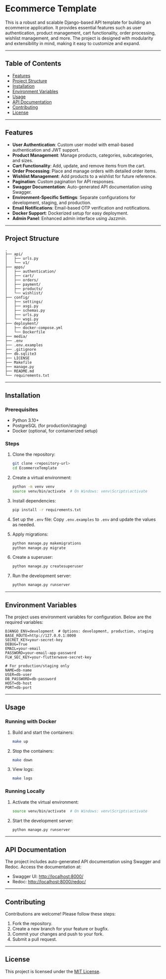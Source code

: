 # Ecommerce Template

This is a robust and scalable Django-based API template for building an ecommerce application. It provides essential features such as user authentication, product management, cart functionality, order processing, wishlist management, and more. The project is designed with modularity and extensibility in mind, making it easy to customize and expand.

---

## Table of Contents

- [Features](#features)
- [Project Structure](#project-structure)
- [Installation](#installation)
- [Environment Variables](#environment-variables)
- [Usage](#usage)
- [API Documentation](#api-documentation)
- [Contributing](#contributing)
- [License](#license)

---

## Features

- **User Authentication**: Custom user model with email-based authentication and JWT support.
- **Product Management**: Manage products, categories, subcategories, and sizes.
- **Cart Functionality**: Add, update, and remove items from the cart.
- **Order Processing**: Place and manage orders with detailed order items.
- **Wishlist Management**: Add products to a wishlist for future reference.
- **Pagination**: Custom pagination for API responses.
- **Swagger Documentation**: Auto-generated API documentation using Swagger.
- **Environment-Specific Settings**: Separate configurations for development, staging, and production.
- **Email Notifications**: Email-based OTP verification and notifications.
- **Docker Support**: Dockerized setup for easy deployment.
- **Admin Panel**: Enhanced admin interface using Jazzmin.

---

## Project Structure

```
.
├── api/
│   ├── urls.py
│   └── v1/
├── apps/
│   ├── authentication/
│   ├── cart/
│   ├── orders/
│   ├── payment/
│   ├── products/
│   └── wishlist/
├── config/
│   ├── settings/
│   ├── asgi.py
│   ├── schemas.py
│   ├── urls.py
│   └── wsgi.py
├── deployment/
│   ├── docker-compose.yml
│   └── Dockerfile
├── media/
├── .env
├── .env.examples
├── .gitignore
├── db.sqlite3
├── LICENSE
├── Makefile
├── manage.py
├── README.md
└── requirements.txt
```

---

## Installation

### Prerequisites

- Python 3.10+
- PostgreSQL (for production/staging)
- Docker (optional, for containerized setup)

### Steps

1. Clone the repository:
   ```bash
   git clone <repository-url>
   cd EcommerceTemplate
   ```

2. Create a virtual environment:
   ```bash
   python -m venv venv
   source venv/bin/activate  # On Windows: venv\Scripts\activate
   ```

3. Install dependencies:
   ```bash
   pip install -r requirements.txt
   ```

4. Set up the `.env` file:
   Copy `.env.examples` to `.env` and update the values as needed.

5. Apply migrations:
   ```bash
   python manage.py makemigrations
   python manage.py migrate
   ```

6. Create a superuser:
   ```bash
   python manage.py createsuperuser
   ```

7. Run the development server:
   ```bash
   python manage.py runserver
   ```

---

## Environment Variables

The project uses environment variables for configuration. Below are the required variables:

```env
DJANGO_ENV=development  # Options: development, production, staging
BASE_ROUTE=http://127.0.0.1:8000
SECRET_KEY=your-secret-key
DEBUG=True
EMAIL=your-email
PASSWORD=your-email-app-password
FLW_SEC_KEY=your-flutterwave-secret-key

# For production/staging only
NAME=db-name
USER=db-user
DB_PASSWORD=db-password
HOST=db-host
PORT=db-port
```

---

## Usage

### Running with Docker

1. Build and start the containers:
   ```bash
   make up
   ```

2. Stop the containers:
   ```bash
   make down
   ```

3. View logs:
   ```bash
   make logs
   ```

### Running Locally

1. Activate the virtual environment:
   ```bash
   source venv/bin/activate  # On Windows: venv\Scripts\activate
   ```

2. Start the development server:
   ```bash
   python manage.py runserver
   ```

---

## API Documentation

The project includes auto-generated API documentation using Swagger and Redoc. Access the documentation at:

- Swagger UI: [http://localhost:8000/](http://localhost:8000/)
- Redoc: [http://localhost:8000/redoc/](http://localhost:8000/redoc/)

---

## Contributing

Contributions are welcome! Please follow these steps:

1. Fork the repository.
2. Create a new branch for your feature or bugfix.
3. Commit your changes and push to your fork.
4. Submit a pull request.

---

## License

This project is licensed under the [MIT License](LICENSE).
